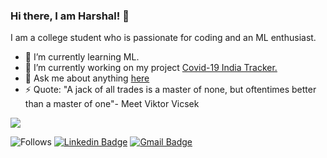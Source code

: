 ### Hi there, I am Harshal! 👋

I am a college student who is passionate for coding and an ML enthusiast. 



- 🌱 I’m currently learning ML.
- 🔭 I’m currently working on my project [Covid-19 India Tracker.](https://github.com/harshalstomp/COVID-19-India-Tracker)
- 💬 Ask me about anything [here](https://github.com/harshalstomp/harshalstomp/issues)
- ⚡ Quote: "A jack of all trades is a master of none, but oftentimes better than a master of one"- Meet Viktor Vicsek 

<!--![Visitors](https://visitor-badge.glitch.me/badge?page_id=harshalstomp.visitor-badge)](https://github.com/harshalstomp)-->

<img src="https://github-readme-stats.vercel.app/api?username=harshalstomp&&show_icons=true&title_color=ffffff&icon_color=4c2882&text_color=daf7dc&bg_color=151515">


![Follows](https://img.shields.io/github/followers/harshalstomp?style=social)
[![Linkedin Badge](https://img.shields.io/badge/-LinkedIn-blue?style=flat-square&logo=Linkedin&logoColor=white&link=https://www.linkedin.com/in/harshalpatel14/)](https://www.linkedin.com/in/harshalpatel14/)
[![Gmail Badge](https://img.shields.io/badge/-Gmail-c14438?style=flat-square&logo=Gmail&logoColor=white&link=mailto:harshalpatel14799@gmail.com)](mailto:harshalpatel14799@gmail.com)
